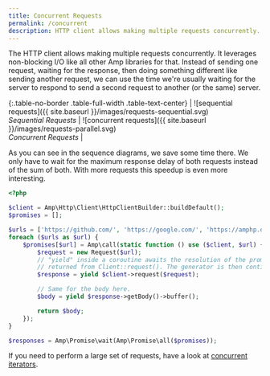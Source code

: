 ```yaml
---
title: Concurrent Requests
permalink: /concurrent
description: HTTP client allows making multiple requests concurrently. It leverages non-blocking I/O like all other Amp libraries for that.
---
```

The HTTP client allows making multiple requests concurrently. It leverages non-blocking I/O like all other Amp libraries for that.
Instead of sending one request, waiting for the response, then doing something different like sending another request, we can use the time we're usually waiting for the server to respond to send a second request to another (or the same) server.

{:.table-no-border .table-full-width .table-text-center}
| ![sequential requests]({{ site.baseurl }}/images/requests-sequential.svg)<br>*Sequential Requests* | ![concurrent requests]({{ site.baseurl }}/images/requests-parallel.svg)<br>*Concurrent Requests* |

As you can see in the sequence diagrams, we save some time there. We only have to wait for the maximum response delay of both requests instead of the sum of both. With more requests this speedup is even more interesting.

```php
<?php

$client = Amp\Http\Client\HttpClientBuilder::buildDefault();
$promises = [];

$urls = ['https://github.com/', 'https://google.com/', 'https://amphp.org/http-client'];
foreach ($urls as $url) {
    $promises[$url] = Amp\call(static function () use ($client, $url) {
        $request = new Request($url);
        // "yield" inside a coroutine awaits the resolution of the promise
        // returned from Client::request(). The generator is then continued.
        $response = yield $client->request($request);

        // Same for the body here.
        $body = yield $response->getBody()->buffer();

        return $body;
    });
}

$responses = Amp\Promise\wait(Amp\Promise\all($promises));
```

If you need to perform a large set of requests, have a look at [concurrent iterators](https://amphp.org/sync/concurrent-iterator).
